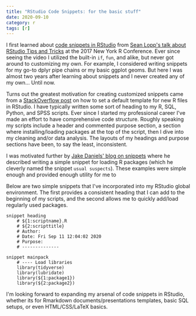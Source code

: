 ```yaml
---
title: "RStudio Code Snippets: for the basic stuff"
date: 2020-09-10
category: r
tags: [r]
---
```


I first learned about [code snippets in RStudio](https://support.rstudio.com/hc/en-us/articles/204463668-Code-Snippets) from [Sean Lopp's talk about RStudio Tips and Tricks](https://www.youtube.com/watch?v=kuSQgswZdr8) at the 2017 New York R Conference. 
Ever since seeing the video I utilized the built-in `if`, `fun`, and alike, but never got around to customizing my own. 
For example, I considered writing snippets for my go-to dplyr pipe chains or my basic ggplot geoms. 
But here I was almost two years after learning about snippets and I never created any of my own... 
Until now.

Turns out the greatest motivation for creating customized snippets came from a [StackOverflow post](https://stackoverflow.com/questions/35158708/how-to-set-default-template-for-new-r-files-in-rstudio) on how to set a default template for new R files in RStudio. 
I have typically written some sort of heading to my R, SQL, Python, and SPSS scripts. 
Ever since I started my professional career I've made an effort to have comprehensive code structure. 
Roughly speaking my scripts include a header and commented purpose section, a section where installing/loading packages at the top of the script, then I dive into my cleaning and/or data analysis. 
The layouts of my headings and purpose sections have been, to say the least, inconsistent. 

I was motivated further by [Jake Daniels' blog on snippets](https://datacritics.com/2019/01/28/rstudio-snippets/) where he described writing a simple snippet for loading R packages (which he cleverly named the snippet `usual suspects`). 
These examples were simple enough and provided enough utility for me to 

Below are two simple snippets that I've incorporated into my RStudio global environment. 
The first provides a consistent heading that I can add to the beginning of my scripts, and the second allows me to quickly add/load regularly used packages.
```
snippet heading
    # ${1:scriptname}.R
    # ${2:scripttitle}
    # Author:
    # Date: Fri Sep 11 12:04:02 2020
    # Purpose:
    # --------------

snippet mainpack
    # ---- Load libraries
    library(tidyverse)
    library(lubridate)
    library(${1:package1})
    library(${2:package2})
```

I'm looking forward to expanding my arsenal of code snippets in RStudio, whether its for Rmarkdown documents/presentations templates, basic SQL setups, or even HTML/CSS/LaTeX basics. 
